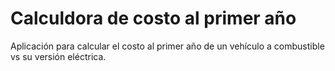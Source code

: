 # Calculdora de costo al primer año
Aplicación para calcular el costo al primer año de un vehículo a combustible vs su versión eléctrica.
